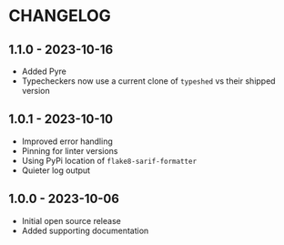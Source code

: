 # CHANGELOG

## 1.1.0 - 2023-10-16

* Added Pyre
* Typecheckers now use a current clone of `typeshed` vs their shipped version

## 1.0.1 - 2023-10-10

* Improved error handling
* Pinning for linter versions
* Using PyPi location of `flake8-sarif-formatter`
* Quieter log output

## 1.0.0 - 2023-10-06

* Initial open source release
* Added supporting documentation
